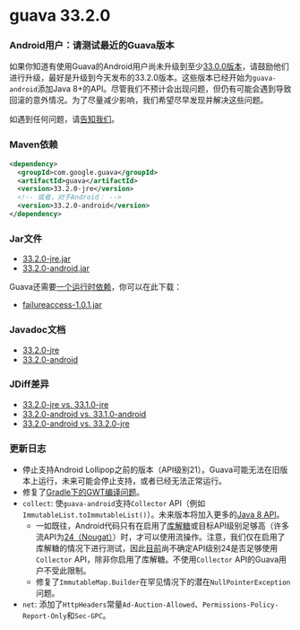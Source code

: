 # guava 33.2.0

### Android用户：请测试最近的Guava版本

如果你知道有使用Guava的Android用户尚未升级到至少[33.0.0版本](https://github.com/google/guava/releases/tag/v33.0.0)，请鼓励他们进行升级，最好是升级到今天发布的33.2.0版本。这些版本已经开始为`guava-android`添加Java 8+的API。尽管我们不预计会出现问题，但仍有可能会遇到导致回滚的意外情况。为了尽量减少影响，我们希望尽早发现并解决这些问题。

如遇到任何问题，请[告知我们](https://github.com/google/guava/issues/new?assignees=&labels=type%3Ddefect&projects=&template=bug_report.yaml)。

### Maven依赖

```xml
<dependency>
  <groupId>com.google.guava</groupId>
  <artifactId>guava</artifactId>
  <version>33.2.0-jre</version>
  <!-- 或者，对于Android： -->
  <version>33.2.0-android</version>
</dependency>
```

### Jar文件

- [33.2.0-jre.jar](https://repo1.maven.org/maven2/com/google/guava/guava/33.2.0-jre/guava-33.2.0-jre.jar)
- [33.2.0-android.jar](https://repo1.maven.org/maven2/com/google/guava/guava/33.2.0-android/guava-33.2.0-android.jar)

Guava还需要[一个运行时依赖](https://github.com/google/guava/wiki/UseGuavaInYourBuild#what-about-guavas-own-dependencies)，你可以在此下载：

- [failureaccess-1.0.1.jar](https://repo1.maven.org/maven2/com/google/guava/failureaccess/1.0.1/failureaccess-1.0.1.jar)

### Javadoc文档

- [33.2.0-jre](https://guava.dev/releases/33.2.0-jre/api/docs/)
- [33.2.0-android](https://guava.dev/releases/33.2.0-android/api/docs/)

### JDiff差异

- [33.2.0-jre vs. 33.1.0-jre](https://guava.dev/releases/33.2.0-jre/api/diffs/)
- [33.2.0-android vs. 33.1.0-android](https://guava.dev/releases/33.2.0-android/api/diffs/)
- [33.2.0-android vs. 33.2.0-jre](https://guava.dev/releases/33.2.0-android/api/androiddiffs/)

### 更新日志

- 停止支持Android Lollipop之前的版本（API级别21）。Guava可能无法在旧版本上运行，未来可能会停止支持，或者已经无法正常运行。
- 修复了[Gradle下的GWT编译问题](https://github.com/google/guava/issues/7134)。
- `collect`: 使`guava-android`支持`Collector` API（例如`ImmutableList.toImmutableList()`）。未来版本将加入更多的[Java 8 API](https://github.com/google/guava/issues/6567)。
  - 一如既往，Android代码只有在启用了[库解糖](https://developer.android.com/studio/write/java8-support#library-desugaring)或目标API级别足够高（许多流API为[24（Nougat）](https://developer.android.com/reference/java/util/stream/Stream)）时，才可以使用流操作。注意，我们仅在启用了库解糖的情况下进行测试，因此[目前](https://github.com/google/guava/issues/7197)尚不确定API级别24是否足够使用`Collector` API，除非你启用了库解糖。不使用`Collector` API的Guava用户不受此限制。
  - 修复了`ImmutableMap.Builder`在罕见情况下的潜在`NullPointerException`问题。
- `net`: 添加了`HttpHeaders`常量`Ad-Auction-Allowed`、`Permissions-Policy-Report-Only`和`Sec-GPC`。
```